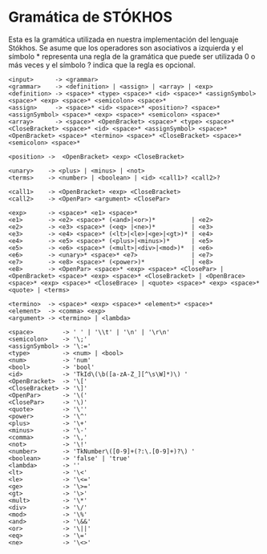 # Gramática de STÓKHOS
Esta es la gramática utilizada en nuestra implementación del lenguaje Stókhos. Se asume que los operadores son asociativos a izquierda
y el símbolo * representa una regla de la gramática que puede ser utilizada 0 o más veces y el símbolo ? indica que la regla es opcional.

	<input>      -> <grammar>
	<grammar>    -> <definition> | <assign> | <array> | <exp>
	<definition> -> <space>* <type> <space>* <id> <space>* <assignSymbol> <space>* <exp> <space>* <semicolon> <space>*
	<assign>     -> <space>* <id> <space>* <position>? <space>* <assignSymbol> <space>* <exp> <space>* <semicolon> <space>*
	<array>      -> <space>* <OpenBracket> <space>* <type> <space>* <CloseBracket> <space>* <id> <space>* <assignSymbol> <space>* <OpenBracket> <space>* <termino> <space>* <CloseBracket> <space>* <semicolon> <space>*

	<position> ->  <OpenBracket> <exp> <CloseBracket>

	<unary>    -> <plus> | <minus> | <not>
	<terms>    -> <number> | <boolean> | <id> <call1>? <call2>?

	<call1>    -> <OpenBracket> <exp> <CloseBracket>
	<call2>    -> <OpenPar> <argument> <ClosePar>

	<exp>      -> <space>* <e1> <space>*
	<e1>       -> <e2> <space>* (<and>|<or>)*          | <e2>
	<e2>       -> <e3> <space>* (<eq> |<ne>)*          | <e3>
	<e3>       -> <e4> <space>* (<lt>|<le>|<ge>|<gt>)* | <e4>
	<e4>       -> <e5> <space>* (<plus>|<minus>)*      | <e5>
	<e5>       -> <e6> <space>* (<mult>|<div>|<mod>)*  | <e6>
	<e6>       -> <unary>* <space>* <e7>               | <e7>
	<e7>       -> <e8> <space>* (<power>)*             | <e8>  
	<e8>       -> <OpenPar> <space>* <exp> <space>* <ClosePar> | <OpenBracket> <space>* <exp> <space>* <CloseBracket> | <OpenBrace> <space>* <exp> <space>* <CloseBrace> | <quote> <space>* <exp> <space>* <quote> | <terms>

	<termino>  -> <space>* <exp> <space>* <element>* <space>*
	<element>  -> <comma> <exp>
	<argument> -> <termino> | <lambda>  

	<space>        -> ' ' | '\\t' | '\n' | '\r\n'
	<semicolon>    -> '\;'
	<assignSymbol> -> '\:='
	<type>         -> <num> | <bool>
	<num>          -> 'num'
	<bool>         -> 'bool'
	<id>           -> 'TkId\(\b([a-zA-Z_][^\s\W]*)\) '
	<OpenBracket>  -> '\['
	<CloseBracket> -> '\]'
	<OpenPar>      -> '\('
	<ClosePar>     -> '\)'
	<quote>        -> '\''
	<power>        -> '\^'
	<plus>         -> '\+'
	<minus>        -> '\-'
	<comma>        -> '\,'
	<not>          -> '\!'
	<number>       -> 'TkNumber\([0-9]+(?:\.[0-9]+)?\) '
	<boolean>      -> 'false' | 'true'
	<lambda>       -> ''
	<lt>           -> '\<'
	<le>           -> '\<='
	<ge>           -> '\>='
	<gt>           -> '\>'
	<mult>         -> '\*'
	<div>          -> '\/'
	<mod>          -> '\%'
	<and>          -> '\&&'
	<or>           -> '\||'
	<eq>           -> '\='
	<ne>           -> '\<>'